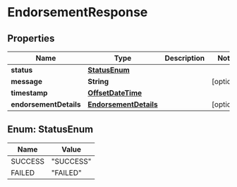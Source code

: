 # EndorsementResponse

## Properties
Name | Type | Description | Notes
------------ | ------------- | ------------- | -------------
**status** | [**StatusEnum**](#StatusEnum) |  | 
**message** | **String** |  |  [optional]
**timestamp** | [**OffsetDateTime**](OffsetDateTime.md) |  | 
**endorsementDetails** | [**EndorsementDetails**](EndorsementDetails.md) |  |  [optional]

<a name="StatusEnum"></a>
## Enum: StatusEnum
Name | Value
---- | -----
SUCCESS | &quot;SUCCESS&quot;
FAILED | &quot;FAILED&quot;

